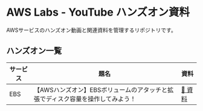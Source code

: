 # AWS Labs - YouTube ハンズオン資料

AWSサービスのハンズオン動画と関連資料を管理するリポジトリです。

## ハンズオン一覧

| サービス | 題名               | 資料                                         |
| -------- | ------------------ | -------------------------------------------- |
| EBS      | 【AWSハンズオン】EBSボリュームのアタッチと拡張でディスク容量を操作してみよう！ | [📁 資料](handson/001_ebs-extend-handson/) |
